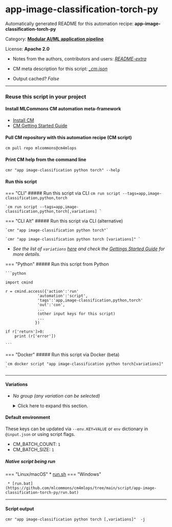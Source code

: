# app-image-classification-torch-py
Automatically generated README for this automation recipe: **app-image-classification-torch-py**

Category: **[Modular AI/ML application pipeline](..)**

License: **Apache 2.0**

* Notes from the authors, contributors and users: [*README-extra*](https://github.com/mlcommons/cm4mlops/tree/main/script/app-image-classification-torch-py/README-extra.md)

* CM meta description for this script: *[_cm.json](https://github.com/mlcommons/cm4mlops/tree/main/script/app-image-classification-torch-py/_cm.json)*
* Output cached? *False*

---
### Reuse this script in your project

#### Install MLCommons CM automation meta-framework

* [Install CM](https://docs.mlcommons.org/ck/install)
* [CM Getting Started Guide](https://docs.mlcommons.org/ck/getting-started/)

#### Pull CM repository with this automation recipe (CM script)

```cm pull repo mlcommons@cm4mlops```

#### Print CM help from the command line

````cmr "app image-classification python torch" --help````

#### Run this script

=== "CLI"
    ##### Run this script via CLI
    `cm run script --tags=app,image-classification,python,torch`

    `cm run script --tags=app,image-classification,python,torch[,variations] `

=== "CLI Alt"
    ##### Run this script via CLI (alternative)

    `cmr "app image-classification python torch"`

    `cmr "app image-classification python torch [variations]" `


* *See the list of `variations` [here](#variations) and check the [Gettings Started Guide](https://github.com/mlcommons/ck/blob/dev/docs/getting-started.md) for more details.*

=== "Python"
    ##### Run this script from Python


    ```python

    import cmind

    r = cmind.access({'action':'run'
                  'automation':'script',
                  'tags':'app,image-classification,python,torch'
                  'out':'con',
                  ...
                  (other input keys for this script)
                  ...
                 })

    if r['return']>0:
        print (r['error'])

    ```


=== "Docker"
    ##### Run this script via Docker (beta)

    `cm docker script "app image-classification python torch[variations]" `

___


#### Variations

  * *No group (any variation can be selected)*
    <details>
    <summary>Click here to expand this section.</summary>

    * `_cuda`
      - Environment variables:
        - *USE_CUDA*: `yes`
      - Workflow:
        1. ***Read "deps" on other CM scripts***
           * get,cuda
             - CM script: [get-cuda](https://github.com/mlcommons/cm4mlops/tree/master/script/get-cuda)

    </details>

#### Default environment


These keys can be updated via `--env.KEY=VALUE` or `env` dictionary in `@input.json` or using script flags.

* CM_BATCH_COUNT: `1`
* CM_BATCH_SIZE: `1`



##### Native script being run
=== "Linux/macOS"
     * [run.sh](https://github.com/mlcommons/cm4mlops/tree/main/script/app-image-classification-torch-py/run.sh)
=== "Windows"

     * [run.bat](https://github.com/mlcommons/cm4mlops/tree/main/script/app-image-classification-torch-py/run.bat)
___
#### Script output
`cmr "app image-classification python torch [,variations]"  -j`